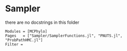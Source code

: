 # Sampler
there are no docstrings in this folder
```@autodocs
Modules = [MCPhylo]
Pages   = ["Sampler/SamplerFunctions.jl", "PNUTS.jl", "ProbPathHMC.jl"]
Filter = 
```

